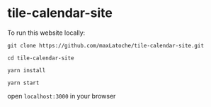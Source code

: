 # tile-calendar-site

To run this website locally:

`git clone https://github.com/maxLatoche/tile-calendar-site.git`

`cd tile-calendar-site`

`yarn install`

`yarn start`

open `localhost:3000` in your browser
